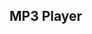 <!DOCTYPE html>
<html>
<head>
  <title>MP3 Player</title>
  <link rel="stylesheet" type="text/css" href="uploadstyles.css">
</head>
<body>
  <h2>MP3 Player</h2>
  
  <ul id="songList"></ul>
  
  <script>
    // Retrieve the locally stored MP3 data and display a list of songs
    function displaySongList() {
      var songList = document.getElementById('songList');
      songList.innerHTML = ''; // Clear existing list
      
      for (var i = 0; i < localStorage.length; i++) {
        var key = localStorage.key(i);
        if (key.startsWith('mp3Data')) {
          var mp3Data = localStorage.getItem(key);
          var songTitle = localStorage.getItem('songTitle-' + key.slice(7));
          var artistName = localStorage.getItem('artistName-' + key.slice(7));
          
          var listItem = document.createElement('li');
          listItem.innerHTML = '<b>' + songTitle + '</b> by ' + artistName + ' <button onclick="playSong(\'' + mp3Data + '\')">Play</button>';
          
          songList.appendChild(listItem);
        }
      }
    }
    
    // Play the selected song
    function playSong(mp3Data) {
      var audio = new Audio(mp3Data);
      audio.play();
    }
    
    displaySongList(); // Display the initial song list
  </script>
</body>
</html>
